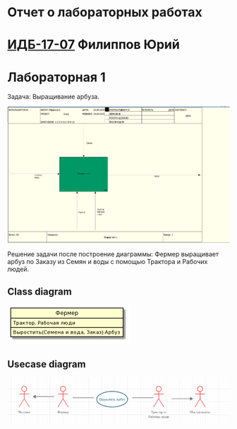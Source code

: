 # Отчет о лабораторных работах
# [ИДБ-17-07](https://github.com/stankin/design-part-1/wiki/List-IDB-17-07) Филиппов Юрий

# Лабораторная 1

Задача: Выращивание арбуза.

![pic](https://github.com/monpase007/laba.github.io/blob/master/laba/6%D0%BE%D1%82%D0%B2%D0%B5%D1%82%D0%BE%D0%B2.png?raw=true)

Решение задачи после построение диаграммы: Фермер выращивает арбуз по Заказу из Семян и воды с помощью Трактора и Рабочих людей.

## Class diagram

![none](https://github.com/monpase007/laba.github.io/blob/master/laba/%D0%B4%D0%B8%D0%B0%D0%B3%D1%80%D0%B0%D0%BC%D0%BC%D0%B0%D0%9A%D0%BB%D0%B0%D1%81%D1%81%D0%BE%D0%B2.png?raw=true)

## Usecase diagram

![](https://github.com/monpase007/laba.github.io/blob/master/laba/uscase.png?raw=true)



